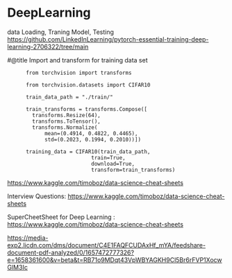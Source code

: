# DeepLearning

data Loading, Traning Model, Testing
https://github.com/LinkedInLearning/pytorch-essential-training-deep-learning-2706322/tree/main

#@title Import and transform for training data set

          from torchvision import transforms
          
          from torchvision.datasets import CIFAR10
          
          train_data_path = "./train/"
          
          train_transforms = transforms.Compose([
            transforms.Resize(64),
            transforms.ToTensor(),
            transforms.Normalize(
                mean=(0.4914, 0.4822, 0.4465),
                std=(0.2023, 0.1994, 0.2010))])
          
          training_data = CIFAR10(train_data_path,
                               train=True,
                               download=True,
                               transform=train_transforms)

                     




https://www.kaggle.com/timoboz/data-science-cheat-sheets


Interview Questions: https://www.kaggle.com/timoboz/data-science-cheat-sheets

SuperCheetSheet for Deep Learning : https://www.kaggle.com/timoboz/data-science-cheat-sheets


https://media-exp2.licdn.com/dms/document/C4E1FAQFCUDAxHf_mYA/feedshare-document-pdf-analyzed/0/1657472777326?e=1658361600&v=beta&t=RB71o9MDqt43VpWBYAGKH9Cl5Br6rFVP1XocwGlM3Ic
